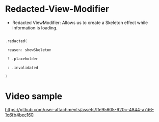 # Redacted-View-Modifier

- Redacted ViewModifier: Allows us to create a Skeleton effect while information is loading.

```swift

.redacted(

 reason: showSkeleton

 ? .placeholder

 : .invalidated

)

```

# Video sample


https://github.com/user-attachments/assets/ffe95605-620c-4844-a7d6-1c6fb4bec160

